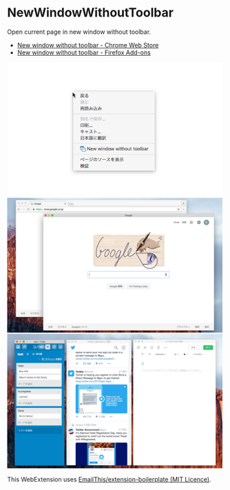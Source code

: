 # NewWindowWithoutToolbar

Open current page in new window without toolbar.

* [New window without toolbar - Chrome Web Store](https://chrome.google.com/webstore/detail/new-window-without-toolba/epcobhhlenfbjlmooebphgjcgdmbjgnb)
* [New window without toolbar - Firefox Add-ons](https://addons.mozilla.org/ja/firefox/addon/new-window-without-toolbar/)

<img src="screenshot.png" width="500">
<img src="screenshot2.png" width="500">
<img src="screenshot3.png" width="500">

This WebExtension uses [EmailThis/extension-boilerplate (MIT Licence)](https://github.com/EmailThis/extension-boilerplate).
